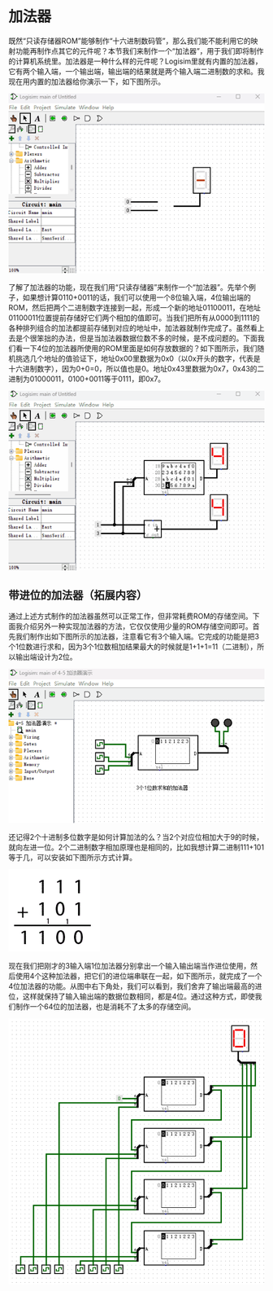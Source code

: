 # 加法器

既然“只读存储器ROM”能够制作“十六进制数码管”，那么我们能不能利用它的映射功能再制作点其它的元件呢？本节我们来制作一个“加法器”，用于我们即将制作的计算机系统里。加法器是一种什么样的元件呢？Logisim里就有内置的加法器，它有两个输入端，一个输出端，输出端的结果就是两个输入端二进制数的求和。我现在用内置的加法器给你演示一下，如下图所示。

![](pic/4-12.gif)

了解了加法器的功能，现在我们用“只读存储器”来制作一个“加法器”。先举个例子，如果想计算0110+0011的话，我们可以使用一个8位输入端，4位输出端的ROM，然后把两个二进制数字连接到一起，形成一个新的地址01100011，在地址01100011位置提前存储好它们两个相加的值即可。当我们把所有从0000到1111的各种排列组合的加法都提前存储到对应的地址中，加法器就制作完成了。虽然看上去是个很笨拙的办法，但是当加法器数据位数不多的时候，是不成问题的。下面我们看一下4位的加法器所使用的ROM里面是如何存放数据的？如下图所示，我们随机挑选几个地址的值验证下，地址0x00里数据为0x0（以0x开头的数字，代表是十六进制数字），因为0+0=0，所以值也是0。地址0x43里数据为0x7，0x43的二进制为01000011，0100+0011等于0111，即0x7。

![](pic/4-13.gif)

## 带进位的加法器（拓展内容）

通过上述方式制作的加法器虽然可以正常工作，但非常耗费ROM的存储空间。下面我介绍另外一种实现加法器的方法，它仅仅使用少量的ROM存储空间即可。首先我们制作出如下图所示的加法器，注意看它有3个输入端。它完成的功能是把3个1位数进行求和，因为3个1位数相加结果最大的时候就是1+1+1=11（二进制），所以输出端设计为2位。

![](pic/4-15.gif)

还记得2个十进制多位数字是如何计算加法的么？当2个对应位相加大于9的时候，就向左进一位。2个二进制数字相加原理也是相同的，比如我想计算二进制111+101等于几，可以安装如下图所示方式计算。

![](pic/4-18.gif)

现在我们把刚才的3输入端1位加法器分别拿出一个输入输出端当作进位使用，然后使用4个这种加法器，把它们的进位端串联在一起，如下图所示，就完成了一个4位加法器的功能。从图中右下角处，我们可以看到，我们舍弃了输出端最高的进位，这样就保持了输入输出端的数据位数相同，都是4位。通过这种方式，即使我们制作一个64位的加法器，也是消耗不了太多的存储空间。

![](pic/4-16.gif)